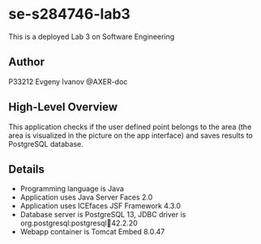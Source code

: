 # se-s284746-lab3
This is a deployed Lab 3 on Software Engineering
## Author
P33212 Evgeny Ivanov @AXER-doc
## High-Level Overview
This application checks if the user defined point belongs to the area (the area is visualized in the picture on the app interface) and saves results to PostgreSQL database.
## Details
- Programming language is Java
- Application uses Java Server Faces 2.0
- Application uses ICEfaces JSF Framework 4.3.0
- Database server is PostgreSQL 13, JDBC driver is org.postgresql:postgresql:jar:42.2.20
- Webapp container is Tomcat Embed 8.0.47